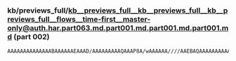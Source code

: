 ### kb/previews_full/kb__previews_full__kb__previews_full__kb__previews_full__flows__time-first__master-only@auth.har.part063.md.part001.md.part001.md.part001.md (part 002)

```md
AAAAAAAAAAAAAABAAAAAAEAAAD/AAAAAAAAAQAAAP8A/wAAAAAA////AAEBAQAAAAAAAAAAAAAAAAABAQEAAAAAAAABAAAA/wAAAQEBAAD/AAAAAQAAAAAAAAAAAAABAQAAAP8AAAABAAAAAAAAAQA
```

```
